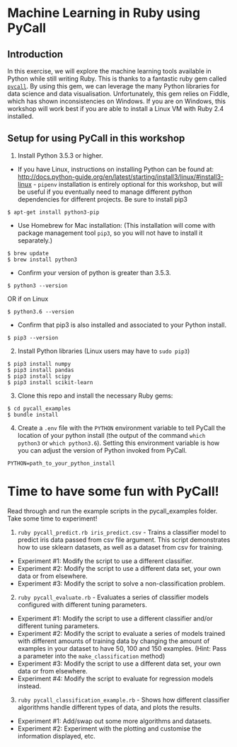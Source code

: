 # Machine Learning in Ruby using PyCall

## Introduction

In this exercise, we will explore the machine learning tools available in Python while still writing Ruby.
This is thanks to a fantastic ruby gem called [`pycall`](https://github.com/mrkn/pycall.rb). By using this gem, we can leverage the many Python libraries for data science and data visualisation. Unfortunately, this gem relies on Fiddle, which has shown inconsistencies on Windows. If you are on Windows, this workshop will work best if you are able to install a Linux VM with Ruby 2.4 installed.

## Setup for using PyCall in this workshop

1. Install Python 3.5.3 or higher.
- If you have Linux, instructions on installing Python can be found at: http://docs.python-guide.org/en/latest/starting/install3/linux/#install3-linux - `pipenv` installation is entirely optional for this workshop, but will be useful if you eventually need to manage different python dependencies for different projects.
Be sure to install pip3
```
$ apt-get install python3-pip
```

- Use Homebrew for Mac installation: (This installation will come with package management tool `pip3`, so you will not have to install it separately.)
```
$ brew update
$ brew install python3
```
- Confirm your version of python is greater than 3.5.3.
```
$ python3 --version
```
OR if on Linux
```
$ python3.6 --version
```

- Confirm that pip3 is also installed and associated to your Python install.
```
$ pip3 --version
```

2. Install Python libraries (Linux users may have to `sudo pip3`)
```
$ pip3 install numpy
$ pip3 install pandas
$ pip3 install scipy
$ pip3 install scikit-learn
```

3. Clone this repo and install the necessary Ruby gems:
```
$ cd pycall_examples
$ bundle install
```

4. Create a `.env` file with the `PYTHON` environment variable to tell PyCall the location of your python install (the output of the command `which python3` or `which python3.6`). Setting this environment variable is how you can adjust the version of Python invoked from PyCall.
```
PYTHON=path_to_your_python_install
```

# Time to have some fun with PyCall!

Read through and run the example scripts in the pycall_examples folder. Take some time to experiment!

1. `ruby pycall_predict.rb iris_predict.csv` - Trains a classifier model to predict iris data passed from csv file argument. This script demonstrates how to use sklearn datasets, as well as a dataset from csv for training.
  - Experiment #1: Modify the script to use a different classifier.
  - Experiment #2: Modify the script to use a different data set, your own data or from elsewhere.
  - Experiment #3: Modify the script to solve a non-classification problem.

2. `ruby pycall_evaluate.rb` - Evaluates a series of classifier models configured with different tuning parameters.
  - Experiment #1: Modify the script to use a different classifier and/or different tuning parameters.
  - Experiment #2: Modify the script to evaluate a series of models trained with different amounts of training data by changing the amount of examples in your dataset to have 50, 100 and 150 examples. (Hint: Pass a parameter into the `make_classification` method)
  - Experiment #3: Modify the script to use a different data set, your own data or from elsewhere.
  - Experiment #4: Modify the script to evaluate for regression models instead.

3. `ruby pycall_classification_example.rb` - Shows how different classifier algorithms handle different types of data, and plots the results.
  - Experiment #1: Add/swap out some more algorithms and datasets.
  - Experiment #2: Experiment with the plotting and customise the information displayed, etc.
